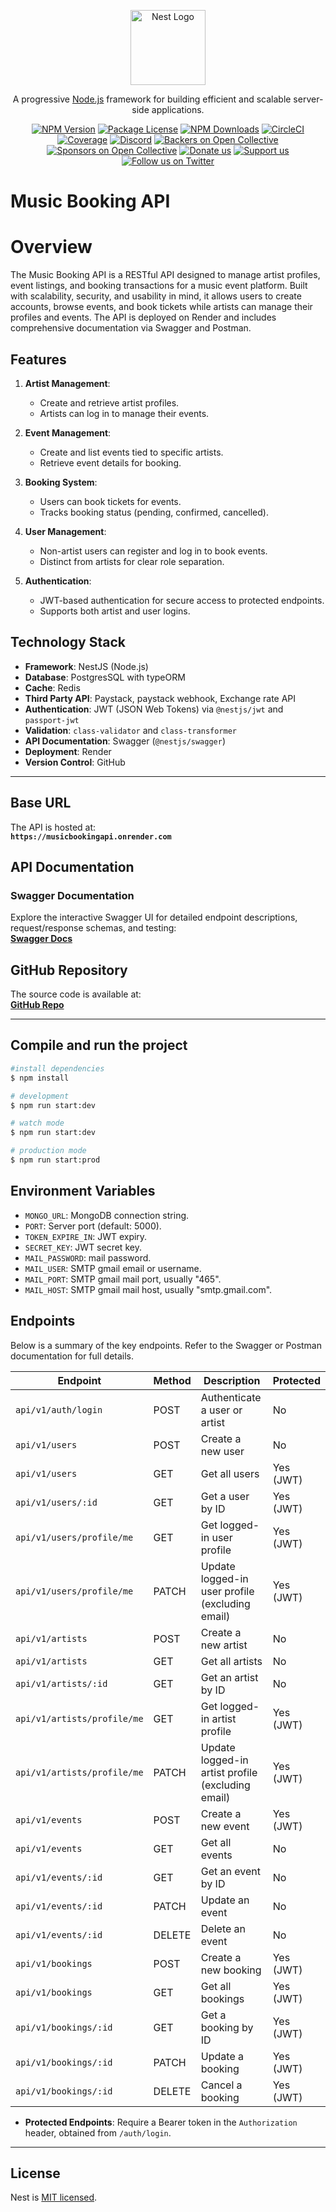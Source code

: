 <p align="center">
  <a href="http://nestjs.com/" target="blank"><img src="https://nestjs.com/img/logo-small.svg" width="120" alt="Nest Logo" /></a>
</p>

[circleci-image]: https://img.shields.io/circleci/build/github/nestjs/nest/master?token=abc123def456
[circleci-url]: https://circleci.com/gh/nestjs/nest

  <p align="center">A progressive <a href="http://nodejs.org" target="_blank">Node.js</a> framework for building efficient and scalable server-side applications.</p>
    <p align="center">
<a href="https://www.npmjs.com/~nestjscore" target="_blank"><img src="https://img.shields.io/npm/v/@nestjs/core.svg" alt="NPM Version" /></a>
<a href="https://www.npmjs.com/~nestjscore" target="_blank"><img src="https://img.shields.io/npm/l/@nestjs/core.svg" alt="Package License" /></a>
<a href="https://www.npmjs.com/~nestjscore" target="_blank"><img src="https://img.shields.io/npm/dm/@nestjs/common.svg" alt="NPM Downloads" /></a>
<a href="https://circleci.com/gh/nestjs/nest" target="_blank"><img src="https://img.shields.io/circleci/build/github/nestjs/nest/master" alt="CircleCI" /></a>
<a href="https://coveralls.io/github/nestjs/nest?branch=master" target="_blank"><img src="https://coveralls.io/repos/github/nestjs/nest/badge.svg?branch=master#9" alt="Coverage" /></a>
<a href="https://discord.gg/G7Qnnhy" target="_blank"><img src="https://img.shields.io/badge/discord-online-brightgreen.svg" alt="Discord"/></a>
<a href="https://opencollective.com/nest#backer" target="_blank"><img src="https://opencollective.com/nest/backers/badge.svg" alt="Backers on Open Collective" /></a>
<a href="https://opencollective.com/nest#sponsor" target="_blank"><img src="https://opencollective.com/nest/sponsors/badge.svg" alt="Sponsors on Open Collective" /></a>
  <a href="https://paypal.me/kamilmysliwiec" target="_blank"><img src="https://img.shields.io/badge/Donate-PayPal-ff3f59.svg" alt="Donate us"/></a>
    <a href="https://opencollective.com/nest#sponsor"  target="_blank"><img src="https://img.shields.io/badge/Support%20us-Open%20Collective-41B883.svg" alt="Support us"></a>
  <a href="https://twitter.com/nestframework" target="_blank"><img src="https://img.shields.io/twitter/follow/nestframework.svg?style=social&label=Follow" alt="Follow us on Twitter"></a>
</p>
  <!--[![Backers on Open Collective](https://opencollective.com/nest/backers/badge.svg)](https://opencollective.com/nest#backer)
  [![Sponsors on Open Collective](https://opencollective.com/nest/sponsors/badge.svg)](https://opencollective.com/nest#sponsor)-->

# Music Booking API

# Overview

The Music Booking API is a RESTful API designed to manage artist profiles, event listings, and booking transactions for a music event platform. Built with scalability, security, and usability in mind, it allows users to create accounts, browse events, and book tickets while artists can manage their profiles and events. The API is deployed on Render and includes comprehensive documentation via Swagger and Postman.

## Features

1. **Artist Management**:

   - Create and retrieve artist profiles.
   - Artists can log in to manage their events.

2. **Event Management**:

   - Create and list events tied to specific artists.
   - Retrieve event details for booking.

3. **Booking System**:

   - Users can book tickets for events.
   - Tracks booking status (pending, confirmed, cancelled).

4. **User Management**:

   - Non-artist users can register and log in to book events.
   - Distinct from artists for clear role separation.

5. **Authentication**:
   - JWT-based authentication for secure access to protected endpoints.
   - Supports both artist and user logins.

## Technology Stack

- **Framework**: NestJS (Node.js)
- **Database**: PostgresSQL with typeORM
- **Cache**: Redis
- **Third Party API**: Paystack, paystack webhook, Exchange rate API
- **Authentication**: JWT (JSON Web Tokens) via `@nestjs/jwt` and `passport-jwt`
- **Validation**: `class-validator` and `class-transformer`
- **API Documentation**: Swagger (`@nestjs/swagger`)
- **Deployment**: Render
- **Version Control**: GitHub

---

## Base URL

The API is hosted at:  
**`https://musicbookingapi.onrender.com`**

## API Documentation

### Swagger Documentation

Explore the interactive Swagger UI for detailed endpoint descriptions, request/response schemas, and testing:  
[**Swagger Docs**](https://musicbookingapi.onrender.com/docs)

## GitHub Repository

The source code is available at:  
[**GitHub Repo**](https://github.com/codewithemmy/fx-trading-api)

---

## Compile and run the project

```bash
#install dependencies
$ npm install

# development
$ npm run start:dev

# watch mode
$ npm run start:dev

# production mode
$ npm run start:prod
```

## Environment Variables

- `MONGO_URL`: MongoDB connection string.
- `PORT`: Server port (default: 5000).
- `TOKEN_EXPIRE_IN`: JWT expiry.
- `SECRET_KEY`: JWT secret key.
- `MAIL_PASSWORD`: mail password.
- `MAIL_USER`: SMTP gmail email or username.
- `MAIL_PORT`: SMTP gmail mail port, usually "465".
- `MAIL_HOST`: SMTP gmail mail host, usually "smtp.gmail.com".

## Endpoints

Below is a summary of the key endpoints. Refer to the Swagger or Postman documentation for full details.

| **Endpoint**                | **Method** | **Description**                                   | **Protected** |
| --------------------------- | ---------- | ------------------------------------------------- | ------------- |
| `api/v1/auth/login`         | POST       | Authenticate a user or artist                     | No            |
| `api/v1/users`              | POST       | Create a new user                                 | No            |
| `api/v1/users`              | GET        | Get all users                                     | Yes (JWT)     |
| `api/v1/users/:id`          | GET        | Get a user by ID                                  | Yes (JWT)     |
| `api/v1/users/profile/me`   | GET        | Get logged-in user profile                        | Yes (JWT)     |
| `api/v1/users/profile/me`   | PATCH      | Update logged-in user profile (excluding email)   | Yes (JWT)     |
| `api/v1/artists`            | POST       | Create a new artist                               | No            |
| `api/v1/artists`            | GET        | Get all artists                                   | No            |
| `api/v1/artists/:id`        | GET        | Get an artist by ID                               | No            |
| `api/v1/artists/profile/me` | GET        | Get logged-in artist profile                      | Yes (JWT)     |
| `api/v1/artists/profile/me` | PATCH      | Update logged-in artist profile (excluding email) | Yes (JWT)     |
| `api/v1/events`             | POST       | Create a new event                                | Yes (JWT)     |
| `api/v1/events`             | GET        | Get all events                                    | No            |
| `api/v1/events/:id`         | GET        | Get an event by ID                                | No            |
| `api/v1/events/:id`         | PATCH      | Update an event                                   | No            |
| `api/v1/events/:id`         | DELETE     | Delete an event                                   | No            |
| `api/v1/bookings`           | POST       | Create a new booking                              | Yes (JWT)     |
| `api/v1/bookings`           | GET        | Get all bookings                                  | Yes (JWT)     |
| `api/v1/bookings/:id`       | GET        | Get a booking by ID                               | Yes (JWT)     |
| `api/v1/bookings/:id`       | PATCH      | Update a booking                                  | Yes (JWT)     |
| `api/v1/bookings/:id`       | DELETE     | Cancel a booking                                  | Yes (JWT)     |

- **Protected Endpoints**: Require a Bearer token in the `Authorization` header, obtained from `/auth/login`.

---

## License

Nest is [MIT licensed](https://github.com/nestjs/nest/blob/master/LICENSE).
